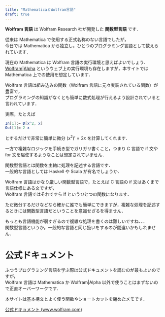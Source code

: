 ```yaml
---
title: "MathematicaとWolfram言語"
draft: true
---
```


**Wolfram 言語** は Wolfram Research 社が開発した **関数型言語** です．

従来は Mathematica で使用する正式名称のない言語でしたが，  
今日では Mathematica から独立し，ひとつのプログラミング言語として数えられています．

現在の Mathematica は Wolfram 言語の実行環境と思えばよいでしょう．  
[Wolfram|Alpha](https://www.wolframalpha.com/) というウェブ上の実行環境も存在しますが，本サイトでは Mathematica 上での使用を想定しています．

Wolfram 言語は組み込みの関数（Wolfram 言語に元々実装されている関数）が豊富で，  
プログラミングの知識がなくとも簡単に数式処理が行えるよう設計されていると言われています．

実際，たとえば

~~~code:differential.nb
In[1]:= D[x^2, x]
Out[1]= 2 x
~~~

とするだけで非常に簡単に微分 $(x^{2})' = 2x$ を計算してくれます．

一方で複雑なロジックを手続き型でガリガリ書くこと，つまり C 言語で if 文や for 文を駆使するようなことは想定されていません．

関数型言語とは関数を主軸に処理を記述する言語です．  
一般的な言語としては Haskell や Scala が有名でしょうか．

Wolfram 言語はかなり厳しい関数型言語で，たとえば C 言語の if 文はあくまで言語仕様にある文ですが，  
Wolfram 言語ではそれですら If というひとつの関数になります．

ただ微分するだけなどなら確かに誰でも簡単にできますが，複雑な処理を記述するときには関数型言語だということを意識せざるを得ません．

もっとも言語機能が弱すぎるので複雑な処理を書くのは難しいですね．．．  
関数型言語というか，一般的な言語と同じ扱いをするのが間違いかもしれません．

# 公式ドキュメント

ふつうプログラミング言語を学ぶ際は公式ドキュメントを読むのが最もよいのですが，  
Wolfram 言語は Mathematica か Wolfram|Alpha 以外で使うことはまずないので正直オーバーワークです．

本サイトは基本構文とよく使う関数やショートカットを纏めたメモです．

[公式ドキュメント (www.wolfram.com)](https://www.wolfram.com/language/elementary-introduction/2nd-ed/index.html)
